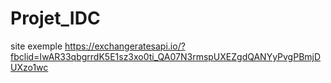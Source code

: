 # Projet_IDC
 site exemple https://exchangeratesapi.io/?fbclid=IwAR33qbgrrdK5E1sz3xo0ti_QA07N3rmspUXEZgdQANYyPvgPBmjDUXzo1wc